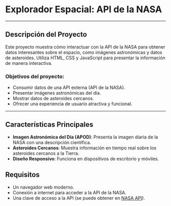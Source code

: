 # Explorador Espacial: API de la NASA

---

## Descripción del Proyecto

Este proyecto muestra cómo interactuar con la API de la NASA para obtener datos interesantes sobre el espacio, como imágenes astronómicas y datos de asteroides. Utiliza HTML, CSS y JavaScript para presentar la información de manera interactiva.

### Objetivos del proyecto:
- Consumir datos de una API externa (API de la NASA).
- Presentar imágenes astronómicas del día.
- Mostrar datos de asteroides cercanos.
- Ofrecer una experiencia de usuario atractiva y funcional.

---


## Características Principales

- **Imagen Astronómica del Día (APOD)**: Presenta la imagen diaria de la NASA con una descripción científica.
- **Asteroides Cercanos**: Muestra información en tiempo real sobre los asteroides cercanos a la Tierra.
- **Diseño Responsivo**: Funciona en dispositivos de escritorio y móviles.


## Requisitos

- Un navegador web moderno.
- Conexión a internet para acceder a la API de la NASA.
- Una clave de acceso a la API (se puede obtener en [NASA API](https://api.nasa.gov/)).
